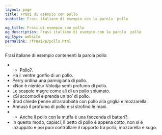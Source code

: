 ```yaml
---
layout: page
title: Frasi di esempio con pollo 
subtitle: Frasi italiane di esempio con la parola  pollo

og_title: Frasi di esempio con pollo 
og_description: Frasi italiane di esempio con la parola  pollo
og_type: website
permalink: /frasi/p/pollo.html
---
```


Frasi italiane di esempio contenenti la parola pollo:


- - Pollo?.
- Ha il ventre gonfio di un pollo.
- Perry ordina una parmigiana di pollo.
- «Non è niente.» Volodja sentì profumo di pollo.
- Le scapole magre come ali di un pollo spiumato.
- «Si accomodi e prenda un po’ di pollo.
- Brad chiede penne all’arrabbiata con pollo alla griglia e mozzarella.
- Annusò il profumo di pollo e si strofinò le mani.
- - Anche il pollo con la muffa è una faccenda di batteri?.
- In questo modo, capisci, il petto di pollo è appena cotto, non si è inzuppato e poi puoi controllare il rapporto tra pollo, mozzarella e sugo.
